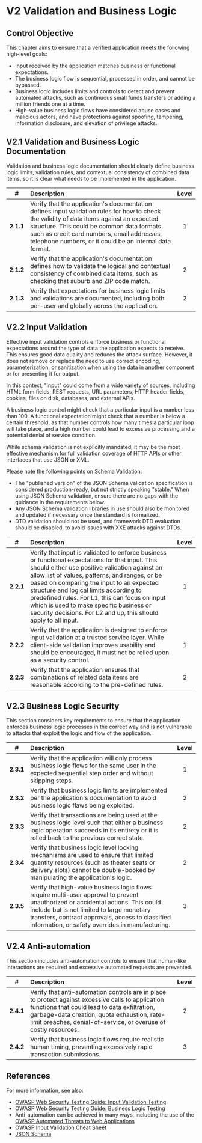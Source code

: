 # V2 Validation and Business Logic

## Control Objective

This chapter aims to ensure that a verified application meets the following high-level goals:

- Input received by the application matches business or functional expectations.
- The business logic flow is sequential, processed in order, and cannot be bypassed.
- Business logic includes limits and controls to detect and prevent automated attacks, such as continuous small funds transfers or adding a million friends one at a time.
- High-value business logic flows have considered abuse cases and malicious actors, and have protections against spoofing, tampering, information disclosure, and elevation of privilege attacks.

## V2.1 Validation and Business Logic Documentation

Validation and business logic documentation should clearly define business logic limits, validation rules, and contextual consistency of combined data items, so it is clear what needs to be implemented in the application.

|     #     | Description                                                                                                                                                                                                                                                                                      | Level |
| :-------: | :----------------------------------------------------------------------------------------------------------------------------------------------------------------------------------------------------------------------------------------------------------------------------------------------- | :---: |
| **2.1.1** | Verify that the application's documentation defines input validation rules for how to check the validity of data items against an expected structure. This could be common data formats such as credit card numbers, email addresses, telephone numbers, or it could be an internal data format. |   1   |
| **2.1.2** | Verify that the application's documentation defines how to validate the logical and contextual consistency of combined data items, such as checking that suburb and ZIP code match.                                                                                                              |   2   |
| **2.1.3** | Verify that expectations for business logic limits and validations are documented, including both per-user and globally across the application.                                                                                                                                                  |   2   |

## V2.2 Input Validation

Effective input validation controls enforce business or functional expectations around the type of data the application expects to receive. This ensures good data quality and reduces the attack surface. However, it does not remove or replace the need to use correct encoding, parameterization, or sanitization when using the data in another component or for presenting it for output.

In this context, "input" could come from a wide variety of sources, including HTML form fields, REST requests, URL parameters, HTTP header fields, cookies, files on disk, databases, and external APIs.

A business logic control might check that a particular input is a number less than 100. A functional expectation might check that a number is below a certain threshold, as that number controls how many times a particular loop will take place, and a high number could lead to excessive processing and a potential denial of service condition.

While schema validation is not explicitly mandated, it may be the most effective mechanism for full validation coverage of HTTP APIs or other interfaces that use JSON or XML.

Please note the following points on Schema Validation:

- The "published version" of the JSON Schema validation specification is considered production-ready, but not strictly speaking "stable." When using JSON Schema validation, ensure there are no gaps with the guidance in the requirements below.
- Any JSON Schema validation libraries in use should also be monitored and updated if necessary once the standard is formalized.
- DTD validation should not be used, and framework DTD evaluation should be disabled, to avoid issues with XXE attacks against DTDs.

|     #     | Description                                                                                                                                                                                                                                                                                                                                                                                                                                                 | Level |
| :-------: | :---------------------------------------------------------------------------------------------------------------------------------------------------------------------------------------------------------------------------------------------------------------------------------------------------------------------------------------------------------------------------------------------------------------------------------------------------------- | :---: |
| **2.2.1** | Verify that input is validated to enforce business or functional expectations for that input. This should either use positive validation against an allow list of values, patterns, and ranges, or be based on comparing the input to an expected structure and logical limits according to predefined rules. For L1, this can focus on input which is used to make specific business or security decisions. For L2 and up, this should apply to all input. |   1   |
| **2.2.2** | Verify that the application is designed to enforce input validation at a trusted service layer. While client-side validation improves usability and should be encouraged, it must not be relied upon as a security control.                                                                                                                                                                                                                                 |   1   |
| **2.2.3** | Verify that the application ensures that combinations of related data items are reasonable according to the pre-defined rules.                                                                                                                                                                                                                                                                                                                              |   2   |

## V2.3 Business Logic Security

This section considers key requirements to ensure that the application enforces business logic processes in the correct way and is not vulnerable to attacks that exploit the logic and flow of the application.

|     #     | Description                                                                                                                                                                                                                                                                           | Level |
| :-------: | :------------------------------------------------------------------------------------------------------------------------------------------------------------------------------------------------------------------------------------------------------------------------------------ | :---: |
| **2.3.1** | Verify that the application will only process business logic flows for the same user in the expected sequential step order and without skipping steps.                                                                                                                                |   1   |
| **2.3.2** | Verify that business logic limits are implemented per the application's documentation to avoid business logic flaws being exploited.                                                                                                                                                  |   2   |
| **2.3.3** | Verify that transactions are being used at the business logic level such that either a business logic operation succeeds in its entirety or it is rolled back to the previous correct state.                                                                                          |   2   |
| **2.3.4** | Verify that business logic level locking mechanisms are used to ensure that limited quantity resources (such as theater seats or delivery slots) cannot be double-booked by manipulating the application's logic.                                                                     |   2   |
| **2.3.5** | Verify that high-value business logic flows require multi-user approval to prevent unauthorized or accidental actions. This could include but is not limited to large monetary transfers, contract approvals, access to classified information, or safety overrides in manufacturing. |   3   |

## V2.4 Anti-automation

This section includes anti-automation controls to ensure that human-like interactions are required and excessive automated requests are prevented.

|     #     | Description                                                                                                                                                                                                                                                          | Level |
| :-------: | :------------------------------------------------------------------------------------------------------------------------------------------------------------------------------------------------------------------------------------------------------------------- | :---: |
| **2.4.1** | Verify that anti-automation controls are in place to protect against excessive calls to application functions that could lead to data exfiltration, garbage-data creation, quota exhaustion, rate-limit breaches, denial-of-service, or overuse of costly resources. |   2   |
| **2.4.2** | Verify that business logic flows require realistic human timing, preventing excessively rapid transaction submissions.                                                                                                                                               |   3   |

## References

For more information, see also:

- [OWASP Web Security Testing Guide: Input Validation Testing](https://owasp.org/www-project-web-security-testing-guide/v42/4-Web_Application_Security_Testing/07-Input_Validation_Testing/README.html)
- [OWASP Web Security Testing Guide: Business Logic Testing](https://owasp.org/www-project-web-security-testing-guide/v42/4-Web_Application_Security_Testing/10-Business_Logic_Testing/README)
- Anti-automation can be achieved in many ways, including the use of the [OWASP Automated Threats to Web Applications](https://owasp.org/www-project-automated-threats-to-web-applications/)
- [OWASP Input Validation Cheat Sheet](https://cheatsheetseries.owasp.org/cheatsheets/Input_Validation_Cheat_Sheet.html)
- [JSON Schema](https://json-schema.org/specification.html)
